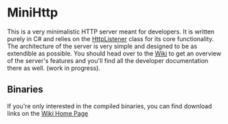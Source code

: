 # MiniHttp

This is a very minimalistic HTTP server meant for developers. It is written purely in C# and relies on the [HttpListener](http://msdn.microsoft.com/en-us/library/system.net.httplistener.aspx) class for its core functionality. The architecture of the server is very simple and designed to be as extendible as possible. You should head over to the [Wiki](https://github.com/lord-executor/MiniHttp/wiki) to get an overview of the server's features and you'll find all the developer documentation there as well. (work in progress).

## Binaries

If you're only interested in the compiled binaries, you can find download links on the [Wiki Home Page](https://github.com/lord-executor/MiniHttp/wiki#downloads)
